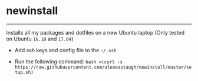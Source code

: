# newinstall

---

Installs all my packages and dotfiles on a new Ubuntu laptop (Only tested on Ubuntu `16.10` and `17.04`)

- Add ssh keys and config file to the `~/.ssh`

- Run the following command: `bash <(curl -s https://raw.githubusercontent.com/alexeastaugh/newinstall/master/setup.sh)`
